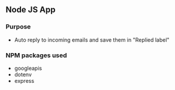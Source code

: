 
## Node JS App

### Purpose
- Auto reply to incoming emails and save them in "Replied label"

### NPM packages used
- googleapis
- dotenv
- express
